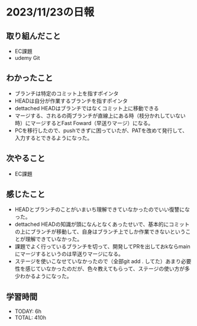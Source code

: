 # 2023/11/23の日報


## 取り組んだこと
- EC課題
- udemy Git

## わかったこと
- ブランチは特定のコミット上を指すポインタ
- HEADは自分が作業するブランチを指すポインタ
- dettached HEADはブランチではなくコミット上に移動できる
- マージする、されるの両ブランチが直線上にある時（枝分かれしていない時）にマージするとFast Foward（早送りマージ）になる。
- PCを移行したので、pushできずに困っていたが、PATを改めて発行して、入力するとできるようになった。  

## 次やること
- EC課題

## 感じたこと
- HEADとブランチのことがいまいち理解できていなかったのでいい復讐になった。
- dettached HEADの知識が頭になんとなくあったせいで、基本的にコミットの上にブランチが移動して、自身はブランチ上でしか作業できないということが理解できていなかった。
- 課題でよく行っているブランチを切って、開発してPRを出しておkならmainにマージするというのは早送りマージになる。 
- ステージを使いこなせていなかったので（全部git add . してた）あまり必要性を感じていなかったのだが、色々教えてもらって、ステージの使い方が多少わかるようになった。


## 学習時間
- TODAY: 6h
- TOTAL: 410h 
